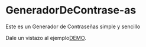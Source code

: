 # GeneradorDeContrase-as
Este es un Generador de Contraseñas simple y sencillo

<!-- Demo -->
<p>Dale un vistazo al ejemplo<a href="https://pass.hartmodz.xyz">DEMO</a></a>.</p>


